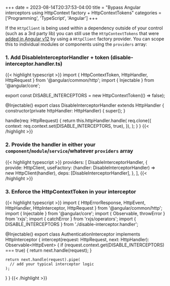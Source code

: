 +++
date = 2023-08-14T20:37:53-04:00
title = "Bypass Angular interceptors using HttpContext factory + HttpContextTokens"
categories = ['Programming', 'TypeScript', 'Angular']
+++

If the `HttpClient` is being used within a dependency outside of your control (such as a 3rd party lib) you can still use the `HttpContextTokens` that were [added in Angular v12](https://angular.io/api/common/http/HttpContext#usage-notes) by using a `HttpClient` factory provider. You can scope this to individual modules or components using the `providers` array:

### 1. Add DisableInterceptorHandler + token (disable-interceptor.handler.ts)

{{< highlight typescript >}}
import { HttpContextToken, HttpHandler, HttpRequest } from '@angular/common/http';
import { Injectable } from '@angular/core';

export const DISABLE_INTERCEPTORS = new HttpContextToken<boolean>(() => false);

@Injectable()
export class DisableInterceptorHandler extends HttpHandler {
  constructor(private httpHandler: HttpHandler) {
    super();
  }

  handle(req: HttpRequest<unknown>) {
    return this.httpHandler.handle(
      req.clone({
        context: req.context.set(DISABLE_INTERCEPTORS, true),
      }),
    );
  }
}
{{< /highlight >}}

### 2. Provide the handler in either your `component`/`module`/`service`/whatever `providers` array

{{< highlight typescript >}}
  providers: [
    DisableInterceptorHandler,
    {
      provide: HttpClient,
      useFactory: (handler: DisableInterceptorHandler) => new HttpClient(handler),
      deps: [DisableInterceptorHandler],
    },
  ],
{{< /highlight >}}

### 3. Enforce the HttpContextToken in your interceptor

{{< highlight typescript >}}
import { HttpErrorResponse, HttpEvent, HttpHandler, HttpInterceptor, HttpRequest } from '@angular/common/http';
import { Injectable } from '@angular/core';
import { Observable, throwError } from 'rxjs';
import { catchError } from 'rxjs/operators';
import { DISABLE_INTERCEPTORS } from './disable-interceptor.handler';

@Injectable()
export class AuthenticationInterceptor implements HttpInterceptor {
  intercept(request: HttpRequest<unknown>, next: HttpHandler): Observable<HttpEvent<unknown>> {
    if (request.context.get(DISABLE_INTERCEPTORS) === true) {
      return next.handle(request);
    }

    return next.handle(request).pipe(
      // add your typical interceptor logic
    );
  }
}
{{< /highlight >}}
